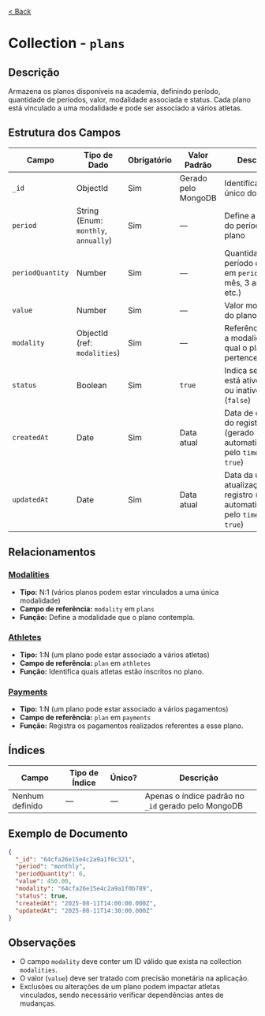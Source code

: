 [< Back](../)

# Collection - `plans`

## Descrição
Armazena os planos disponíveis na academia, definindo período, quantidade de períodos, valor, modalidade associada e status. Cada plano está vinculado a uma modalidade e pode ser associado a vários atletas.

## Estrutura dos Campos

| Campo            | Tipo de Dado                         | Obrigatório | Valor Padrão | Descrição                                                                               |
| ---------------- | ------------------------------------ | ----------- | -------------------- | --------------------------------------------------------------------------------------- |
| `_id`            | ObjectId                             | Sim         | Gerado pelo MongoDB  | Identificador único do plano                                                            |
| `period`         | String (Enum: `monthly`, `annually`) | Sim         | —                    | Define a unidade do período do plano                                                    |
| `periodQuantity` | Number                               | Sim         | —                    | Quantidade do período definido em `period` (ex.: 1 mês, 3 anos, etc.)                   |
| `value`          | Number                               | Sim         | —                    | Valor monetário do plano                                                                |
| `modality`       | ObjectId (ref: `modalities`)         | Sim         | —                    | Referência para a modalidade à qual o plano pertence                                    |
| `status`         | Boolean                              | Sim         | `true`               | Indica se o plano está ativo (`true`) ou inativo (`false`)                              |
| `createdAt`      | Date                                 | Sim         | Data atual           | Data de criação do registro (gerado automaticamente pelo `timestamps: true`)            |
| `updatedAt`      | Date                                 | Sim         | Data atual           | Data da última atualização do registro (gerado automaticamente pelo `timestamps: true`) |

## Relacionamentos
### [Modalities](../../../backend/collections/modalities/)
- **Tipo:** N:1 (vários planos podem estar vinculados a uma única modalidade)
- **Campo de referência:** `modality` em `plans`
- **Função:** Define a modalidade que o plano contempla.

### [Athletes](../../../backend/collections/athletes)
- **Tipo:** 1\:N (um plano pode estar associado a vários atletas)
- **Campo de referência:** `plan` em `athletes`
- **Função:** Identifica quais atletas estão inscritos no plano.

### [Payments](../../../backend/collections/payments)
- **Tipo:** 1\:N (um plano pode estar associado a vários pagamentos)
- **Campo de referência:** `plan` em `payments`
- **Função:** Registra os pagamentos realizados referentes a esse plano.

## Índices

| Campo                          | Tipo de Índice | Único? | Descrição                            |
| ------------------------------ | -------------- | ------ | ------------------------------------ |
| Nenhum definido | —              | —      | Apenas o índice padrão no `_id` gerado pelo MongoDB |

## Exemplo de Documento

```json
{
  "_id": "64cfa26e15e4c2a9a1f0c321",
  "period": "monthly",
  "periodQuantity": 6,
  "value": 450.00,
  "modality": "64cfa26e15e4c2a9a1f0b789",
  "status": true,
  "createdAt": "2025-08-11T14:00:00.000Z",
  "updatedAt": "2025-08-11T14:30:00.000Z"
}
```

## Observações

- O campo `modality` deve conter um ID válido que exista na collection `modalities`.
- O valor (`value`) deve ser tratado com precisão monetária na aplicação.
- Exclusões ou alterações de um plano podem impactar atletas vinculados, sendo necessário verificar dependências antes de mudanças.